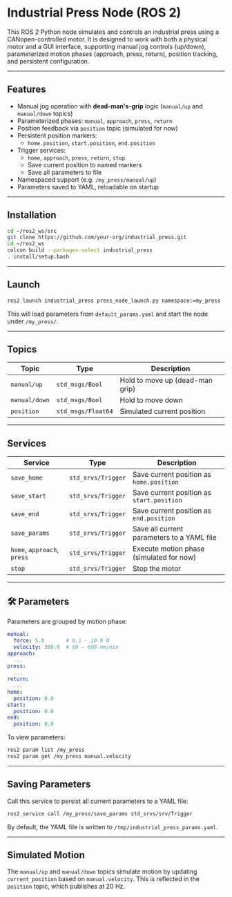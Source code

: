 # Industrial Press Node (ROS 2)

This ROS 2 Python node simulates and controls an industrial press using a CANopen-controlled motor. It is designed to work with both a physical motor and a GUI interface, supporting manual jog controls (up/down), parameterized motion phases (approach, press, return), position tracking, and persistent configuration.

---

## Features

- Manual jog operation with **dead-man's-grip** logic (`manual/up` and `manual/down` topics)
- Parameterized phases: `manual`, `approach`, `press`, `return`
- Position feedback via `position` topic (simulated for now)
- Persistent position markers:
  - `home.position`, `start.position`, `end.position`
- Trigger services:
  - `home`, `approach`, `press`, `return`, `stop`
  - Save current position to named markers
  - Save all parameters to file
- Namespaced support (e.g. `/my_press/manual/up`)
- Parameters saved to YAML, reloadable on startup

---

## Installation

```bash
cd ~/ros2_ws/src
git clone https://github.com/your-org/industrial_press.git
cd ~/ros2_ws
colcon build --packages-select industrial_press
. install/setup.bash
```

---

## Launch

```bash
ros2 launch industrial_press press_node_launch.py namespace:=my_press
```

This will load parameters from `default_params.yaml` and start the node under `/my_press/`.

---

## Topics

| Topic                      | Type           | Description                               |
|---------------------------|----------------|-------------------------------------------|
| `manual/up`               | `std_msgs/Bool` | Hold to move up (dead-man grip)           |
| `manual/down`             | `std_msgs/Bool` | Hold to move down                         |
| `position`                | `std_msgs/Float64` | Simulated current position               |

---

## Services

| Service                     | Type               | Description                                     |
|----------------------------|--------------------|-------------------------------------------------|
| `save_home`                | `std_srvs/Trigger` | Save current position as `home.position`        |
| `save_start`               | `std_srvs/Trigger` | Save current position as `start.position`       |
| `save_end`                 | `std_srvs/Trigger` | Save current position as `end.position`         |
| `save_params`              | `std_srvs/Trigger` | Save all current parameters to a YAML file      |
| `home`, `approach`, `press`| `std_srvs/Trigger` | Execute motion phase (simulated for now)        |
| `stop`                     | `std_srvs/Trigger` | Stop the motor                                  |

---

## 🛠 Parameters

Parameters are grouped by motion phase:

```yaml
manual:
  force: 5.0       # 0.1 – 10.0 N
  velocity: 300.0  # 60 – 600 mm/min
approach:
  ...
press:
  ...
return:
  ...
home:
  position: 0.0
start:
  position: 0.0
end:
  position: 0.0
```

To view parameters:

```bash
ros2 param list /my_press
ros2 param get /my_press manual.velocity
```

---

## Saving Parameters

Call this service to persist all current parameters to a YAML file:

```bash
ros2 service call /my_press/save_params std_srvs/srv/Trigger
```

By default, the YAML file is written to `/tmp/industrial_press_params.yaml`.

---

## Simulated Motion

The `manual/up` and `manual/down` topics simulate motion by updating `current_position` based on `manual.velocity`. This is reflected in the `position` topic, which publishes at 20 Hz.
